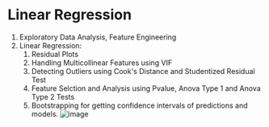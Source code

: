 # Linear Regression
1. Exploratory Data Analysis, Feature Engineering
2. Linear Regression:
   1. Residual Plots
   2. Handling Multicollinear Features using VIF
   3. Detecting Outliers using Cook's Distance and Studentized Residual Test
   4. Feature Selction and Analysis using Pvalue, Anova Type 1 and Anova Type 2 Tests
   5. Bootstrapping for getting confidence intervals of predictions and models.
   ![image](https://user-images.githubusercontent.com/37137862/228651678-16146903-c9e5-41c1-8c53-79300fcaca58.png)

